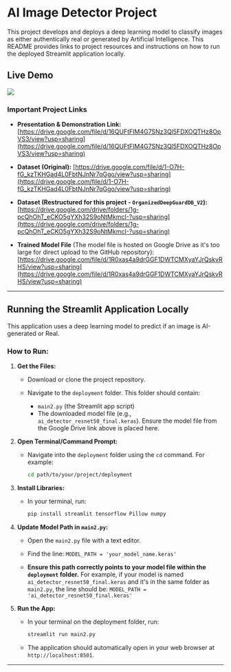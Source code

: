 # AI Image Detector Project

This project develops and deploys a deep learning model to classify images as either authentically real or generated by Artificial Intelligence. 
This README provides links to project resources and instructions on how to run the deployed Streamlit application locally.

## Live Demo
<img src="images/demo.gif">

### Important Project Links

* **Presentation & Demonstration Link:**
    [https://drive.google.com/file/d/16QUFtFIM4G7SNz3Ql5FDXOQTHz8OpVS3/view?usp=sharing](https://drive.google.com/file/d/16QUFtFIM4G7SNz3Ql5FDXOQTHz8OpVS3/view?usp=sharing)

* **Dataset (Original):**
    [https://drive.google.com/file/d/1-O7H-fG_kzTKHGad4L0FbtNJnNr7qGgo/view?usp=sharing](https://drive.google.com/file/d/1-O7H-fG_kzTKHGad4L0FbtNJnNr7qGgo/view?usp=sharing)

* **Dataset (Restructured for this project - `OrganizedDeepGuardDB_V2`):**
    [https://drive.google.com/drive/folders/1g-pcQhOhT_eCKO5gYXh32S9oNtMkmcI-?usp=sharing](https://drive.google.com/drive/folders/1g-pcQhOhT_eCKO5gYXh32S9oNtMkmcI-?usp=sharing)

* **Trained Model File** (The model file is hosted on Google Drive as it's too large for direct upload to the GitHub repository):
    [https://drive.google.com/file/d/1R0xas4a9drGGF1DWTCMXyaYJrQskvRHS/view?usp=sharing](https://drive.google.com/file/d/1R0xas4a9drGGF1DWTCMXyaYJrQskvRHS/view?usp=sharing)

---

## Running the Streamlit Application Locally

This application uses a deep learning model to predict if an image is AI-generated or Real.

### How to Run:

1.  **Get the Files:**

    * Download or clone the project repository.
    * Navigate to the `deployment` folder. This folder should contain:

        * `main2.py` (the Streamlit app script)
        * The downloaded model file (e.g., `ai_detector_resnet50_final.keras`). Ensure the model file from the Google Drive link above is placed here.

2.  **Open Terminal/Command Prompt:**

    * Navigate into the `deployment` folder using the `cd` command. For example:
        ```bash
        cd path/to/your/project/deployment
        ```

3.  **Install Libraries:**
    * In your terminal, run:
        ```bash
        pip install streamlit tensorflow Pillow numpy 
        ```

4.  **Update Model Path in `main2.py`:**

    * Open the `main2.py` file with a text editor.
    * Find the line: `MODEL_PATH = 'your_model_name.keras'` 

    * **Ensure this path correctly points to your model file within the `deployment` folder.** For example, if your model is named `ai_detector_resnet50_final.keras` and it's in the same folder as `main2.py`, the line should be:
        `MODEL_PATH = 'ai_detector_resnet50_final.keras'`

5.  **Run the App:**
    * In your terminal on the deployment folder, run:
        ```bash
        streamlit run main2.py
        ```
    * The application should automatically open in your web browser  at `http://localhost:8501`.

---

